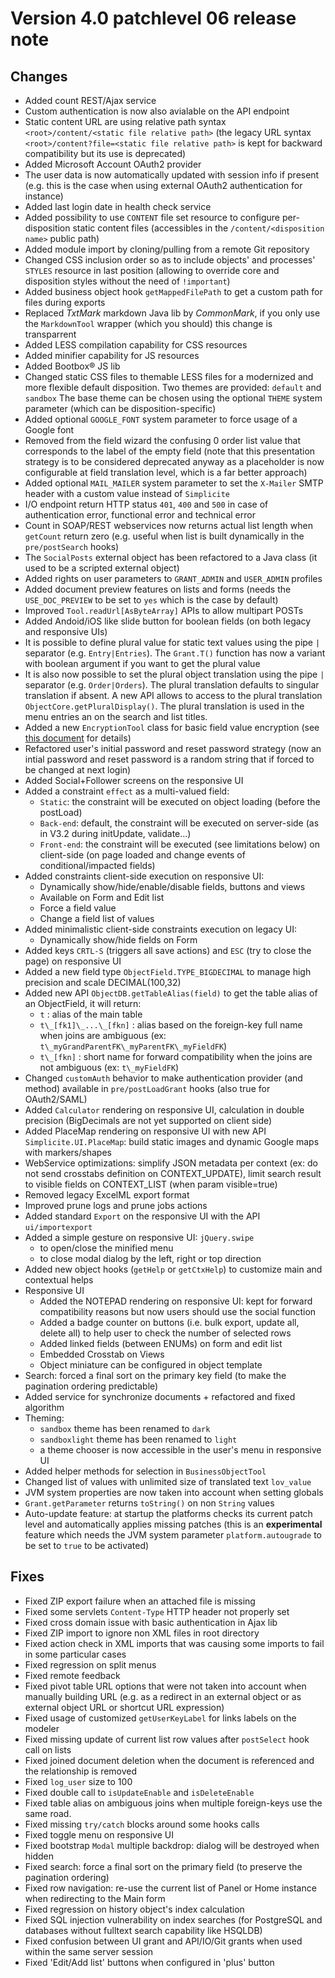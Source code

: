 Version 4.0 patchlevel 06 release note
======================================

Changes
-------

- Added count REST/Ajax service
- Custom authentication is now also avialable on the API endpoint
- Static content URL are using relative path syntax `<root>/content/<static file relative path>`
  (the legacy URL syntax `<root>/content?file=<static file relative path>` is kept for backward compatibility but its use is deprecated)
- Added Microsoft Account OAuth2 provider
- The user data is now automatically updated with session info if present (e.g. this is the case when using external OAuth2 authentication for instance)
- Added last login date in health check service
- Added possibility to use `CONTENT` file set resource to configure per-disposition static content files (accessibles in the `/content/<disposition name>` public path)
- Added module import by cloning/pulling from a remote Git repository
- Changed CSS inclusion order so as to include objects' and processes' `STYLES` resource in last position (allowing to override core and disposition styles without the need of `!important`)
- Added business object hook `getMappedFilePath` to get a custom path for files during exports
- Replaced _TxtMark_ markdown Java lib by _CommonMark_, if you only use the `MarkdownTool` wrapper (which you should) this change is transparrent
- Added LESS compilation capability for CSS resources
- Added minifier capability for JS resources
- Added Bootbox&reg; JS lib
- Changed static CSS files to themable LESS files for a modernized and more flexible default disposition. Two themes are provided: `default` and `sandbox`
  The base theme can be chosen using the optional `THEME` system parameter (which can be disposition-specific)
- Added optional `GOOGLE_FONT` system parameter to force usage of a Google font
- Removed from the field wizard the confusing 0 order list value that corresponds to the label of the empty field (note that this presentation strategy is to be considered deprecated anyway
  as a placeholder is now configurable at field translation level, which is a far better approach)
- Added optional `MAIL_MAILER` system parameter to set the `X-Mailer` SMTP header with a custom value instead of `Simplicite`
- I/O endpoint return HTTP status `401`, `400` and `500` in case of authentication error, functional error and technical error
- Count in SOAP/REST webservices now returns actual list length when `getCount` return zero (e.g. useful when list is built dynamically in the `pre/postSearch` hooks)
- The `SocialPosts` external object has been refactored to a Java class (it used to be a scripted external object)
- Added rights on user parameters to `GRANT_ADMIN` and `USER_ADMIN` profiles
- Added document preview features on lists and forms (needs the `USE_DOC_PREVIEW` to be set to `yes` which is the case by default)
- Improved `Tool.readUrl[AsByteArray]` APIs to allow multipart POSTs
- Added Andoid/iOS like slide button for boolean fields (on both legacy and responsive UIs)
- It is possible to define plural value for static text values using the pipe `|` separator (e.g. `Entry|Entries`).
  The `Grant.T()` function has now a variant with  boolean argument if you want to get the plural value
- It is also now possible to set the plural object translation using the pipe `|` separator (e.g. `Order|Orders`). The plural translation defaults to singular translation if absent.
  A new API allows to access to the plural translation `ObjectCore.getPluralDisplay()`. The plural translation is used in the menu entries an on the search and list titles. 
- Added a new `EncryptionTool` class for basic field value encryption (see [this document](/lesson/docs/core/advanced-code-examples) for details)
- Refactored user's initial password and reset password strategy (now an intial password and reset password is a random string that if forced to be changed at next login)
- Added Social+Follower screens on the responsive UI
- Added a constraint `effect` as a multi-valued field:
	- `Static`: the constraint will be executed on object loading (before the postLoad)
	- `Back-end`: default, the constraint will be executed on server-side (as in V3.2 during initUpdate, validate...)
	- `Front-end`: the constraint will be executed (see limitations below) on client-side (on page loaded and change events of conditional/impacted fields)
- Added constraints client-side execution on responsive UI:
	- Dynamically show/hide/enable/disable fields, buttons and views
	- Available on Form and Edit list
	- Force a field value
	- Change a field list of values
- Added minimalistic client-side constraints execution on legacy UI:
	- Dynamically show/hide fields on Form
- Added keys `CRTL-S` (triggers all save actions) and `ESC` (try to close the page) on responsive UI
- Added a new field type `ObjectField.TYPE_BIGDECIMAL` to manage high precision and scale DECIMAL(100,32)
- Added new API `ObjectDB.getTableAlias(field)` to get the table alias of an ObjectField, it will return:
	- `t` : alias of the main table
	- `t\_[fk1]\_...\_[fkn]` : alias based on the foreign-key full name when joins are ambiguous (ex: `t\_myGrandParentFK\_myParentFK\_myFieldFK`)
	- `t\_[fkn]` : short name for forward compatibility when the joins are not ambiguous (ex: `t\_myFieldFK`)
- Changed `customAuth` behavior to make authentication provider (and method) available in `pre/postLoadGrant` hooks (also true for OAuth2/SAML)
- Added `Calculator` rendering on responsive UI, calculation in double precision (BigDecimals are not yet supported on client side)
- Added PlaceMap rendering on responsive UI with new API `Simplicite.UI.PlaceMap`: build static images and dynamic Google maps with markers/shapes
- WebService optimizations: simplify JSON metadata per context (ex: do not send crosstabs definition on CONTEXT\_UPDATE), limit search result to visible fields on CONTEXT_LIST (when param visible=true)
- Removed legacy ExcelML export format
- Improved prune logs and prune jobs actions
- Added standard `Export` on the responsive UI with the API `ui/importexport`
- Added a simple gesture on responsive UI: `jQuery.swipe`
	- to open/close the minified menu
	- to close modal dialog by the left, right or top direction
- Added new object hooks (`getHelp` or `getCtxHelp`) to customize main and contextual helps 
- Responsive UI
	- Added the NOTEPAD rendering on responsive UI: kept for forward compatibility reasons but now users should use the social function
	- Added a badge counter on buttons (i.e. bulk export, update all, delete all) to help user to check the number of selected rows
	- Added linked fields (between ENUMs) on form and edit list
	- Embedded Crosstab on Views
	- Object miniature can be configured in object template
- Search: forced a final sort on the primary key field (to make the pagination ordering predictable)
- Added service for synchronize documents + refactored and fixed algorithm
- Theming:
	- `sandbox` theme has been renamed to `dark`
	- `sandboxlight` theme has been renamed to `light`
	- a theme chooser is now accessible in the user's menu in responsive UI
- Added helper methods for selection in `BusinessObjectTool`
- Changed list of values with unlimited size of translated text `lov_value`
- JVM system properties are now taken into account when setting globals
- `Grant.getParameter` returns `toString()` on non `String` values
- Auto-update feature: at startup the platforms checks its current patch level and automatically applies missing patches
  (this is an **experimental** feature which needs the JVM system parameter `platform.autougrade` to be set to `true` to be activated)

Fixes
-----

- Fixed ZIP export failure when an attached file is missing
- Fixed some servlets `Content-Type` HTTP header not properly set
- Fixed cross domain issue with basic authentication in Ajax lib
- Fixed ZIP import to ignore non XML files in root directory
- Fixed action check in XML imports that was causing some imports to fail in some particular cases
- Fixed regression on split menus
- Fixed remote feedback
- Fixed pivot table URL options that were not taken into account when manually building URL (e.g. as a redirect in an external object or as external object URL or shortcut URL expression)
- Fixed usage of customized `getUserKeyLabel` for links labels on the modeler
- Fixed missing update of current list row values after `postSelect` hook call on lists
- Fixed joined document deletion when the document is referenced and the relationship is removed
- Fixed `log_user` size to 100
- Fixed double call to `isUpdateEnable` and `isDeleteEnable`
- Fixed table alias on ambiguous joins when multiple foreign-keys use the same road.
- Fixed missing `try/catch` blocks around some hooks calls
- Fixed toggle menu on responsive UI
- Fixed bootstrap `Modal` multiple backdrop: dialog will be destroyed when hidden
- Fixed search: force a final sort on the primary field (to preserve the pagination ordering)
- Fixed row navigation: re-use the current list of Panel or Home instance when redirecting to the Main form
- Fixed regression on history object's index calculation
- Fixed SQL injection vulnerability on index searches (for PostgreSQL and databases without fulltext search capability like HSQLDB)
- Fixed confusion between UI grant and API/IO/Git grants when used within the same server session 
- Fixed 'Edit/Add list' buttons when configured in 'plus' button
